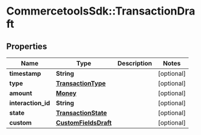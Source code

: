 # CommercetoolsSdk::TransactionDraft

## Properties
Name | Type | Description | Notes
------------ | ------------- | ------------- | -------------
**timestamp** | **String** |  | [optional] 
**type** | [**TransactionType**](TransactionType.md) |  | [optional] 
**amount** | [**Money**](Money.md) |  | [optional] 
**interaction_id** | **String** |  | [optional] 
**state** | [**TransactionState**](TransactionState.md) |  | [optional] 
**custom** | [**CustomFieldsDraft**](CustomFieldsDraft.md) |  | [optional] 

